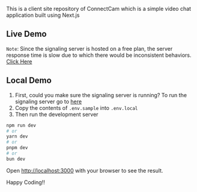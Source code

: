 This is a client site repository of ConnectCam which is a simple video chat application built using Next.js

## Live Demo
`Note`: Since the signaling server is hosted on a free plan, the server response time is slow due to which there would be inconsistent behaviors.
[Click Here](https://connect-cam-app.vercel.app/)

## Local Demo
1. First, could you make sure the signaling server is running? To run the signaling server go to [here](https://github.com/surajkarki66/ConnectCam-server)
2. Copy the contents of `.env.sample` into `.env.local`
3. Then run the development server
```bash
npm run dev
# or
yarn dev
# or
pnpm dev
# or
bun dev
```

Open [http://localhost:3000](http://localhost:3000) with your browser to see the result.

Happy Coding!!
